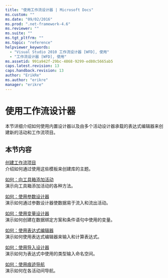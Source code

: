```yaml
---
title: "使用工作流设计器 | Microsoft Docs"
ms.custom: ""
ms.date: "09/02/2016"
ms.prod: ".net-framework-4.6"
ms.reviewer: ""
ms.suite: ""
ms.tgt_pltfrm: ""
ms.topic: "reference"
helpviewer_keywords: 
  - "Visual Studio 2010 工作流设计器 [WFD], 使用"
  - "工作流设计器 [WFD], 使用"
ms.assetid: 991a942f-29bc-4868-9299-ed80c5665ab5
caps.latest.revision: 13
caps.handback.revision: 13
author: "ErikRe"
ms.author: "erikre"
manager: "erikre"
---
```

# 使用工作流设计器
本节详细介绍如何使用内置设计器以及由多个活动设计器承载的表达式编辑器来创建新的活动和工作流项目。  
  
## 本节内容  
 [创建工作流项目](../workflow-designer/creating-a-workflow-project.md)  
 介绍如何通过使用这些模板来创建库的主题。  
  
 [如何：向工具箱添加活动](../workflow-designer/how-to-add-activities-to-the-toolbox.md)  
 演示向工具箱添加活动的各种方法。  
  
 [如何：使用参数设计器](../Topic/How%20to:%20Use%20the%20Argument%20Designer.md)  
 演示如何通过参数设计器使数据易于流入和流出活动。  
  
 [如何：使用变量设计器](../Topic/How%20to:%20Use%20the%20Variable%20Designer.md)  
 演示如何创建在数据绑定方案和条件语句中使用的变量。  
  
 [如何：使用表达式编辑器](../workflow-designer/how-to-use-the-expression-editor.md)  
 演示如何使用表达式编辑器来输入和计算表达式。  
  
 [如何：使用导入设计器](../workflow-designer/how-to-use-the-imports-designer.md)  
 演示如何为表达式中使用的类型输入命名空间。  
  
 [如何：使用痕迹导航](../workflow-designer/how-to-use-breadcrumb-navigation.md)  
 演示如何在各活动间导航。